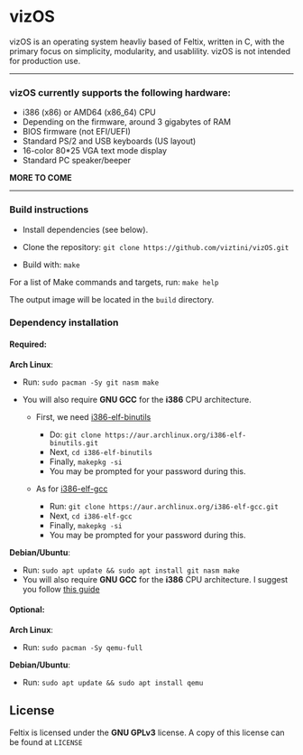 # vizOS

vizOS is an operating system heavliy based of Feltix, written in C, with the primary focus on simplicity, modularity, and usablility.
vizOS is not intended for production use.

---

### vizOS currently supports the following hardware:
- i386 (x86) or AMD64 (x86_64) CPU
- Depending on the firmware, around 3 gigabytes of RAM
- BIOS firmware (not EFI/UEFI)
- Standard PS/2 and USB keyboards (US layout)
- 16-color 80*25 VGA text mode display
- Standard PC speaker/beeper

**MORE TO COME**

---

### Build instructions

- Install dependencies (see below).

- Clone the repository: `git clone https://github.com/viztini/vizOS.git`

- Build with: `make`

For a list of Make commands and targets, run: `make help`

The output image will be located in the `build` directory.

### Dependency installation

#### **Required**:

**Arch Linux**: 
- Run: `sudo pacman -Sy git nasm make`
- You will also require **GNU GCC** for the **i386** CPU architecture.

  - First, we need [i386-elf-binutils](https://aur.archlinux.org/packages/i386-elf-binutils)
    - Do: `git clone https://aur.archlinux.org/i386-elf-binutils.git`
    - Next, `cd i386-elf-binutils`
    - Finally, `makepkg -si`
    - You may be prompted for your password during this.

  - As for [i386-elf-gcc](https://aur.archlinux.org/packages/i386-elf-gcc)
    - Run: `git clone https://aur.archlinux.org/i386-elf-gcc.git`
    - Next, `cd i386-elf-gcc`
    - Finally, `makepkg -si`
    - You may be prompted for your password during this.

**Debian/Ubuntu**: 
- Run: `sudo apt update && sudo apt install git nasm make`
- You will also require **GNU GCC** for the **i386** CPU architecture. I suggest you follow [this guide](https://wiki.osdev.org/GCC_Cross-Compiler)

#### **Optional**:

**Arch Linux**: 
- Run: `sudo pacman -Sy qemu-full`

**Debian/Ubuntu**:
- Run: `sudo apt update && sudo apt install qemu`

## License
Feltix is licensed under the **GNU GPLv3** license. A copy of this license can be found at `LICENSE`
